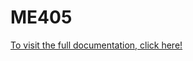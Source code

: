# ME405
[To visit the full documentation, click here!](https://winsalowjp.github.io/ME405/docs/index.html)

